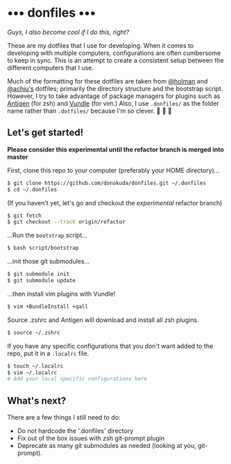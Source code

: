 ••• donfiles •••
================

*Guys, I also become cool if I do this, right?*

These are my dotfiles that I use for developing. When it comes to developing
with multiple computers, configurations are often cumbersome to keep in sync.
This is an attempt to create a consistent setup between the different computers
that I use.

Much of the formatting for these dotfiles are taken from
[@holman](https://github.com/holman/dotfiles) and
[@achiu's](https://github.com/achiu/dotfiles) dotfiles; primarily the directory
structure and the bootstrap script. However, I try to take advantage of package
managers for plugins such as [Antigen](//github.com/zsh-users/antigen) (for
zsh) and [Vundle](//github.com/gmarik/vundle) (for vim.) Also, I use
`.donfiles/` as the folder name rather than `.dotfiles/` because I'm so clever.
:clap: :clap: :clap:

Let's get started!
------------------

**Please consider this experimental until the refactor branch is merged into master**

First, clone this repo to your computer (preferably your HOME directory)...

```bash
$ git clone https://github.com/donokuda/donfiles.git ~/.donfiles
$ cd ~/.donfiles
```

(If you haven't yet, let's go and checkout the *experimental* refactor branch)

```bash
$ git fetch
$ git checkout --track origin/refactor
```

...Run the `bootstrap` script...

```bash
$ bash script/bootstrap
```

...init those git submodules...

```bash
$ git submodule init
$ git submodule update
```
...then install vim plugins with Vundle!

```bash
$ vim +BundleInstall +qall
```
Source .zshrc and Antigen will download and install all zsh plugins.

```bash
$ source ~/.zshrc
```

If you have any specific configurations that you don't want added to the repo, put it in a `.localrc` file.

```bash
$ touch ~/.localrc
$ vim ~/.localrc
# Add your local specific configurations here
```

What's next?
------------------

There are a few things I still need to do:

- Do not hardcode the '.donfiles' directory
- Fix out of the box issues with zsh git-prompt plugin
- Deprecate as many git submodules as needed (looking at you, git-prompt).
